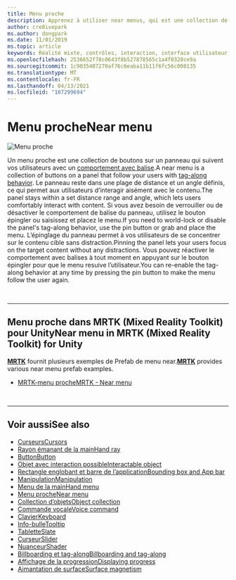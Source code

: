 ```yaml
---
title: Menu proche
description: Apprenez à utiliser near menus, qui est une collection de boutons sur un panneau qui vous suit avec un comportement avec balises dans un environnement de réalité mixte.
author: cre8ivepark
ms.author: dongpark
ms.date: 11/01/2019
ms.topic: article
keywords: Réalité mixte, contrôles, interaction, interface utilisateur, expérience utilisateur, menu, casque de réalité mixte, casque de réalité mixte, casque de réalité virtuelle, HoloLens, MRTK, boîte à outils de réalité mixte
ms.openlocfilehash: 2536652f78c0643f8b527878565c1a4f0328ce9a
ms.sourcegitcommit: 1c9035487270af76c6eaba11b11f6fc56c008135
ms.translationtype: MT
ms.contentlocale: fr-FR
ms.lasthandoff: 04/13/2021
ms.locfileid: "107299694"
---
```

# <a name="near-menu"></a><span data-ttu-id="8793a-104">Menu proche</span><span class="sxs-lookup"><span data-stu-id="8793a-104">Near menu</span></span>

![Menu proche](images/UX_Hero_NearMenu.jpg)

<span data-ttu-id="8793a-106">Un menu proche est une collection de boutons sur un panneau qui suivent vos utilisateurs avec un [comportement avec balise](billboarding-and-tag-along.md#what-is-a-tag-along).</span><span class="sxs-lookup"><span data-stu-id="8793a-106">A near menu is a collection of buttons on a panel that follow your users with [tag-along behavior](billboarding-and-tag-along.md#what-is-a-tag-along).</span></span> <span data-ttu-id="8793a-107">Le panneau reste dans une plage de distance et un angle définis, ce qui permet aux utilisateurs d’interagir aisément avec le contenu.</span><span class="sxs-lookup"><span data-stu-id="8793a-107">The panel stays within a set distance range and angle, which lets users comfortably interact with content.</span></span> <span data-ttu-id="8793a-108">Si vous avez besoin de verrouiller ou de désactiver le comportement de balise du panneau, utilisez le bouton épingler ou saisissez et placez le menu.</span><span class="sxs-lookup"><span data-stu-id="8793a-108">If you need to world-lock or disable the panel's tag-along behavior, use the pin button or grab and place the menu.</span></span> <span data-ttu-id="8793a-109">L’épinglage du panneau permet à vos utilisateurs de se concentrer sur le contenu cible sans distraction.</span><span class="sxs-lookup"><span data-stu-id="8793a-109">Pinning the panel lets your users focus on the target content without any distractions.</span></span> <span data-ttu-id="8793a-110">Vous pouvez réactiver le comportement avec balises à tout moment en appuyant sur le bouton épingler pour que le menu resuive l’utilisateur.</span><span class="sxs-lookup"><span data-stu-id="8793a-110">You can re-enable the tag-along behavior at any time by pressing the pin button to make the menu follow the user again.</span></span>

<br>

---

## <a name="near-menu-in-mrtk-mixed-reality-toolkit-for-unity"></a><span data-ttu-id="8793a-111">Menu proche dans MRTK (Mixed Reality Toolkit) pour Unity</span><span class="sxs-lookup"><span data-stu-id="8793a-111">Near menu in MRTK (Mixed Reality Toolkit) for Unity</span></span>
<span data-ttu-id="8793a-112">**[MRTK](https://github.com/Microsoft/MixedRealityToolkit-Unity)** fournit plusieurs exemples de Prefab de menu near.</span><span class="sxs-lookup"><span data-stu-id="8793a-112">**[MRTK](https://github.com/Microsoft/MixedRealityToolkit-Unity)** provides various near menu prefab examples.</span></span>

* [<span data-ttu-id="8793a-113">MRTK-menu proche</span><span class="sxs-lookup"><span data-stu-id="8793a-113">MRTK - Near menu</span></span>](https://docs.microsoft.com/windows/mixed-reality/mrtk-unity/features/ux-building-blocks/near-menu)

<br>

---

## <a name="see-also"></a><span data-ttu-id="8793a-114">Voir aussi</span><span class="sxs-lookup"><span data-stu-id="8793a-114">See also</span></span>

* [<span data-ttu-id="8793a-115">Curseurs</span><span class="sxs-lookup"><span data-stu-id="8793a-115">Cursors</span></span>](cursors.md)
* [<span data-ttu-id="8793a-116">Rayon émanant de la main</span><span class="sxs-lookup"><span data-stu-id="8793a-116">Hand ray</span></span>](point-and-commit.md)
* [<span data-ttu-id="8793a-117">Button</span><span class="sxs-lookup"><span data-stu-id="8793a-117">Button</span></span>](button.md)
* [<span data-ttu-id="8793a-118">Objet avec interaction possible</span><span class="sxs-lookup"><span data-stu-id="8793a-118">Interactable object</span></span>](interactable-object.md)
* [<span data-ttu-id="8793a-119">Rectangle englobant et barre de l’application</span><span class="sxs-lookup"><span data-stu-id="8793a-119">Bounding box and App bar</span></span>](app-bar-and-bounding-box.md)
* [<span data-ttu-id="8793a-120">Manipulation</span><span class="sxs-lookup"><span data-stu-id="8793a-120">Manipulation</span></span>](direct-manipulation.md)
* [<span data-ttu-id="8793a-121">Menu de la main</span><span class="sxs-lookup"><span data-stu-id="8793a-121">Hand menu</span></span>](hand-menu.md)
* [<span data-ttu-id="8793a-122">Menu proche</span><span class="sxs-lookup"><span data-stu-id="8793a-122">Near menu</span></span>](near-menu.md)
* [<span data-ttu-id="8793a-123">Collection d’objets</span><span class="sxs-lookup"><span data-stu-id="8793a-123">Object collection</span></span>](object-collection.md)
* [<span data-ttu-id="8793a-124">Commande vocale</span><span class="sxs-lookup"><span data-stu-id="8793a-124">Voice command</span></span>](voice-input.md)
* [<span data-ttu-id="8793a-125">Clavier</span><span class="sxs-lookup"><span data-stu-id="8793a-125">Keyboard</span></span>](keyboard.md)
* [<span data-ttu-id="8793a-126">Info-bulle</span><span class="sxs-lookup"><span data-stu-id="8793a-126">Tooltip</span></span>](tooltip.md)
* [<span data-ttu-id="8793a-127">Tablette</span><span class="sxs-lookup"><span data-stu-id="8793a-127">Slate</span></span>](slate.md)
* [<span data-ttu-id="8793a-128">Curseur</span><span class="sxs-lookup"><span data-stu-id="8793a-128">Slider</span></span>](slider.md)
* [<span data-ttu-id="8793a-129">Nuanceur</span><span class="sxs-lookup"><span data-stu-id="8793a-129">Shader</span></span>](shader.md)
* [<span data-ttu-id="8793a-130">Billboarding et tag-along</span><span class="sxs-lookup"><span data-stu-id="8793a-130">Billboarding and tag-along</span></span>](billboarding-and-tag-along.md)
* [<span data-ttu-id="8793a-131">Affichage de la progression</span><span class="sxs-lookup"><span data-stu-id="8793a-131">Displaying progress</span></span>](progress.md)
* [<span data-ttu-id="8793a-132">Aimantation de surface</span><span class="sxs-lookup"><span data-stu-id="8793a-132">Surface magnetism</span></span>](surface-magnetism.md)
